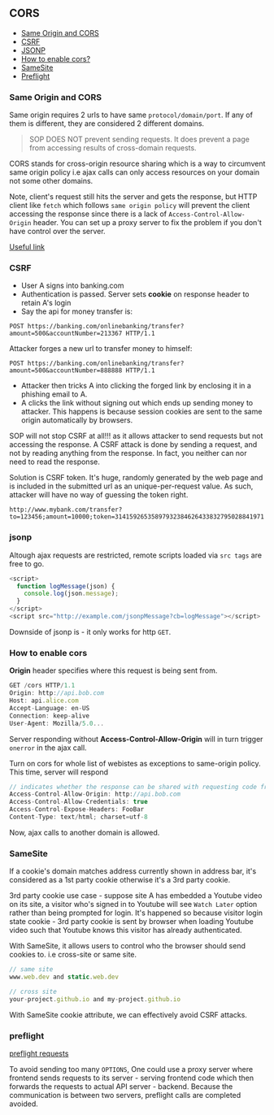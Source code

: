 ## CORS

- [Same Origin and CORS](#same-origin-and-cors)
- [CSRF](#csrf)
- [JSONP](#jsonp)
- [How to enable cors?](#how-to-enable-cors)
- [SameSite](#same-site)
- [Preflight](#preflight)

### Same Origin and CORS

Same origin requires 2 urls to have same `protocol/domain/port`. If any of them is different, they are considered 2 different domains.

> SOP DOES NOT prevent sending requests. It does prevent a page from accessing results of cross-domain requests.

CORS stands for cross-origin resource sharing which is a way to circumvent same origin policy i.e ajax calls can only access resources on your domain not some other domains.

Note, client's request still hits the server and gets the response, but HTTP client like `fetch` which follows `same origin policy` will prevent the client accessing the response since there is a lack of `Access-Control-Allow-Origin` header. You can set up a proxy server to fix the problem if you don't have control over the server.

[Useful link](https://stackoverflow.com/questions/43871637/no-access-control-allow-origin-header-is-present-on-the-requested-resource-whe/43881141#43881141)

### CSRF

- User A signs into banking.com
- Authentication is passed. Server sets **cookie** on response header to retain A's login
- Say the api for money transfer is:
```
POST https://banking.com/onlinebanking/transfer?amount=500&accountNumber=213367 HTTP/1.1
```
Attacker forges a new url to transfer money to himself:
```
POST https://banking.com/onlinebanking/transfer?amount=500&accountNumber=888888 HTTP/1.1
```
- Attacker then tricks A into clicking the forged link by enclosing it in a phishing email to A.
- A clicks the link without signing out which ends up sending money to attacker. This happens is because session cookies are sent to the same origin automatically by browsers.

SOP will not stop CSRF at all!!! as it allows attacker to send requests but not accessing the response. A CSRF attack is done by sending a request, and not by reading anything from the response. In fact, you neither can nor need to read the response.

Solution is CSRF token. It's huge, randomly generated by the web page and is included in the submitted url as an unique-per-request value. As such, attacker will have no way of guessing the token right.

```
http://www.mybank.com/transfer?to=123456;amount=10000;token=31415926535897932384626433832795028841971
```

### jsonp

Altough ajax requests are restricted, remote scripts loaded via `src tags` are free to go.

```js
<script>
  function logMessage(json) {
    console.log(json.message);
  }
</script>
<script src="http://example.com/jsonpMessage?cb=logMessage"></script>
```

Downside of jsonp is - it only works for http `GET`.

### How to enable cors

**Origin** header specifies where this request is being sent from.

```js
GET /cors HTTP/1.1
Origin: http://api.bob.com
Host: api.alice.com
Accept-Language: en-US
Connection: keep-alive
User-Agent: Mozilla/5.0...
```

Server responding without **Access-Control-Allow-Origin** will in turn trigger `onerror` in the ajax call.

Turn on cors for whole list of webistes as exceptions to same-origin policy. This time, server will respond

```js
// indicates whether the response can be shared with requesting code from the given origin.
Access-Control-Allow-Origin: http://api.bob.com
Access-Control-Allow-Credentials: true
Access-Control-Expose-Headers: FooBar
Content-Type: text/html; charset=utf-8
```

Now, ajax calls to another domain is allowed.

### SameSite

If a cookie's domain matches address currently shown in address bar, it's considered as a 1st party cookie otherwise it's a 3rd party cookie.

3rd party cookie use case - suppose site A has embedded a Youtube video on its site, a visitor who's signed in to Youtube will see `Watch Later` option rather than being prompted for login. It's happened so because visitor login state cookie - 3rd party cookie is sent by browser when loading Youtube video such that Youtube knows this visitor has already authenticated.

With SameSite, it allows users to control who the browser should send cookies to. i.e cross-site or same site.

```js
// same site
www.web.dev and static.web.dev

// cross site
your-project.github.io and my-project.github.io
```

With SameSite cookie attribute, we can effectively avoid CSRF attacks.

### preflight

[preflight requests](https://developer.mozilla.org/en-US/docs/Glossary/Preflight_request)

To avoid sending too many `OPTIONS`, One could use a proxy server where frontend sends requests to its server - serving frontend code which then forwards the requests to actual API server - backend. Because the communication is between two servers, preflight calls are completed avoided.
